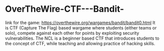 # OverTheWire-CTF---Bandit-
link for the game:
https://overthewire.org/wargames/bandit/bandit0.html
It is CTF (Capture The Flag) based wargame where students (either teams or solo), compete against each other for points by exploiting security vulnerabilities. The NCL is a beginner based CTF that introduces students to the concept of CTF, while teaching and allowing practice of hacking skills.
